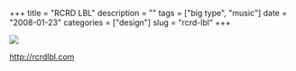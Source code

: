 +++
title = "RCRD LBL"
description = ""
tags = ["big type", "music"]
date = "2008-01-23"
categories = ["design"]
slug = "rcrd-lbl"
+++


 

  <div id="screens-thumbs" class="clearfix">
    <div class="txt-center" id="design-submission"><a href="http://rcrdlbl.com/"><img id='bluga-thumbnail-1095' class='bluga-thumbnail large' src='//media.konigi.com/bluga/
wt47f282028daaf_0.jpg'/></a></div>  
  </div>   
<p><a href="http://rcrdlbl.com/">http://rcrdlbl.com</a></p>




